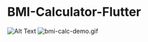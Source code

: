 # BMI-Calculator-Flutter
![Alt Text]()
<img src="/Asharulislam/BMI-Calculator-Flutter/blob/master/bmi-calc-demo.gif?raw=true" alt="bmi-calc-demo.gif">
